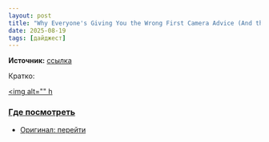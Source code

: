 ```yaml
---
layout: post
title: "Why Everyone's Giving You the Wrong First Camera Advice (And the Simple Framework That Actually Works)"
date: 2025-08-19
tags: [дайджест]
---
```


**Источник:** [ссылка](https://fstoppers.com/gear/why-everyones-giving-wrong-first-camera-advice-and-simple-framework-actually-707530?utm_source=FS_RSS&utm_medium=RSS&utm_campaign=Main_RSS)

Кратко: <p><a href="https://fstoppers.com/gear/why-everyones-giving-wrong-first-camera-advice-and-simple-framework-actually-707530?utm_source=FS_RSS&amp;utm_medium=RSS&amp;utm_campaign=Main_RSS"><img alt="" h

### Где посмотреть
- Оригинал: [перейти]({link})
